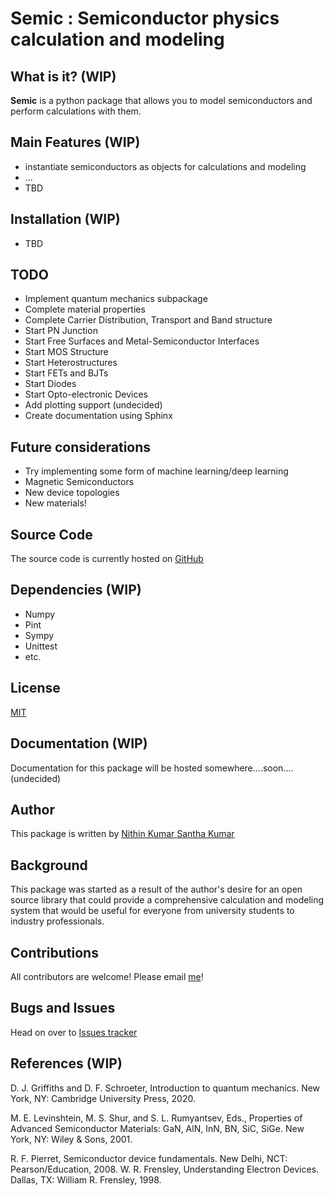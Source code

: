 

# Semic : Semiconductor physics calculation and modeling

## What is it? (WIP)

**Semic** is a python package that allows you to model semiconductors and perform calculations with them.

## Main Features (WIP)

   - instantiate semiconductors as objects for calculations and modeling
   - ...
   - TBD

## Installation (WIP)

   - TBD

## TODO

   - Implement quantum mechanics subpackage
   - Complete material properties
   - Complete Carrier Distribution, Transport and Band structure
   - Start PN Junction
   - Start Free Surfaces and Metal-Semiconductor Interfaces
   - Start MOS Structure
   - Start Heterostructures
   - Start FETs and BJTs
   - Start Diodes
   - Start Opto-electronic Devices
   - Add plotting support (undecided)
   - Create documentation using Sphinx

## Future considerations

   - Try implementing some form of machine learning/deep learning
   - Magnetic Semiconductors
   - New device topologies
   - New materials!

## Source Code

The source code is currently hosted on [GitHub](https://github.com/nkskumar/semic)

## Dependencies (WIP)

   - Numpy
   - Pint
   - Sympy
   - Unittest
   - etc.

## License

[MIT](LICENSE)

## Documentation (WIP)

Documentation for this package will be hosted somewhere....soon....(undecided)

## Author

This package is written by [Nithin Kumar Santha Kumar](https://twitter.com/nithin_ksk)

## Background

This package was started as a result of the author's desire for an open source library that could provide a comprehensive calculation and modeling system that would be useful for everyone from university students to industry professionals.

## Contributions

All contributors are welcome! Please email [me](mailto:nithinkumar.santhakumar@utdallas.edu)!

## Bugs and Issues

Head on over to [Issues tracker](https://github.com/nkskumar/semic/issues)

## References (WIP)

D. J. Griffiths and D. F. Schroeter, Introduction to quantum mechanics. New York, NY: Cambridge University Press, 2020.

M. E. Levinshtein, M. S. Shur, and S. L. Rumyantsev, Eds., Properties of Advanced Semiconductor Materials: GaN, AlN, InN, BN, SiC, SiGe. New York, NY: Wiley & Sons, 2001. 

R. F. Pierret, Semiconductor device fundamentals. New Delhi, NCT: Pearson/Education, 2008. 
W. R. Frensley, Understanding Electron Devices. Dallas, TX: William R. Frensley, 1998. 

